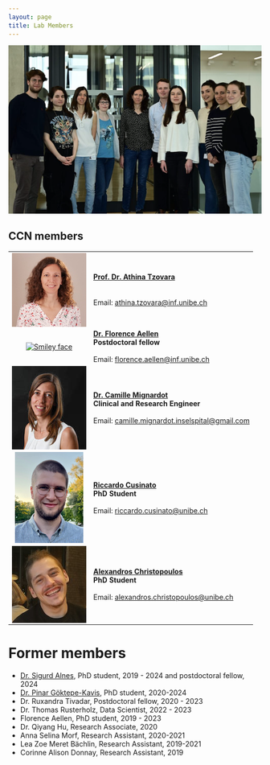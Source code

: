```yaml
---
layout: page
title: Lab Members
---
```


![CCN group spring 2024](https://raw.githubusercontent.com/aath0/aath0.github.io/master/assets/img/CCN_Photo.png)

## CCN members

|||
|:---:|:---|
|<a href="https://aath0.github.io/menu/atzovara.html"><img align="center" src="https://raw.githubusercontent.com/aath0/aath0.github.io/master/assets/img/AthinaTzovara.JPG" alt="Smiley face"/></a> | **[Prof. Dr. Athina Tzovara](https://aath0.github.io/menu/atzovara.html)** <br/> <br/><br/>Email: athina.tzovara@inf.unibe.ch|
|<a href="https://aath0.github.io/menu/FAellen.html"><img align="center" src="https://raw.githubusercontent.com/aath0/aath0.github.io/master/assets/img/FlorenceAellen_Picture.jpeg" alt="Smiley face"/> | **[Dr. Florence Aellen](https://aath0.github.io/menu/FAellen.html)** <br/> **Postdoctoral fellow**<br/><br/>Email: florence.aellen@inf.unibe.ch|
 |<a href="https://aath0.github.io/menu/cmignardot.html"><img align="center" src="https://raw.githubusercontent.com/aath0/aath0.github.io/master/assets/img/CamilleMignardot.jpg" alt="Smiley face"/> | **[Dr. Camille Mignardot](https://aath0.github.io/menu/cmignardot.html)** <br/> **Clinical and Research Engineer**<br/><br/>Email: camille.mignardot.inselspital@gmail.com |
 |<a href="https://aath0.github.io/menu/rcusinato.html"><img align="center" src="https://raw.githubusercontent.com/aath0/aath0.github.io/master/assets/img/RiccardoCusinato_Picture.png" alt="Smiley face"/> | **[Riccardo Cusinato](https://aath0.github.io/menu/rcusinato.html)** <br/> **PhD Student**<br/><br/>Email: riccardo.cusinato@unibe.ch|
  |<a href="https://aath0.github.io/menu/achristopoulos.html"><img align="center" src="https://raw.githubusercontent.com/aath0/aath0.github.io/master/assets/img/AlexandrosChristopoulos.jpg" alt="Smiley face"/> | **[Alexandros Christopoulos](https://aath0.github.io/menu/AChristopoulos.html)** <br/> **PhD Student**<br/><br/>Email: alexandros.christopoulos@unibe.ch|


# Former members
 * [Dr. Sigurd Alnes](https://aath0.github.io/menu/salnes.html), PhD student, 2019 - 2024 and postdoctoral fellow, 2024
 * [Dr. Pinar Göktepe-Kavis](https://aath0.github.io/menu/pgoektepe.html), PhD student, 2020-2024
 * Dr. Ruxandra Tivadar, Postdoctoral fellow, 2020 - 2023
 * Dr. Thomas Rusterholz, Data Scientist, 2022 - 2023
 * Florence Aellen, PhD student, 2019 - 2023
 * Dr. Qiyang Hu, Research Associate, 2020
 * Anna Selina Morf, Research Assistant, 2020-2021
 * Lea Zoe Meret Bächlin, Research Assistant, 2019-2021
 * Corinne Alison Donnay, Research Assistant, 2019



 
